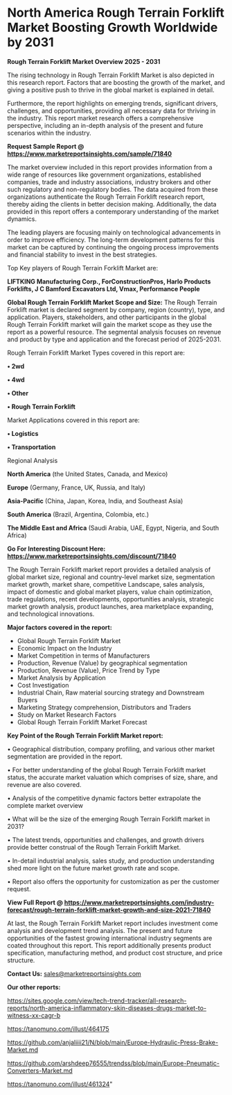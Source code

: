  # North America Rough Terrain Forklift Market Boosting Growth Worldwide by 2031

<Strong> Rough Terrain Forklift Market Overview 2025 - 2031</strong>

The rising technology in Rough Terrain Forklift Market is also depicted in this research report. Factors that are boosting the growth of the market, and giving a positive push to thrive in the global market is explained in detail.

Furthermore, the report highlights on emerging trends, significant drivers, challenges, and opportunities, providing all necessary data for thriving in the industry. This report market research offers a comprehensive perspective, including an in-depth analysis of the present and future scenarios within the industry.

<strong>Request Sample Report @ <a href=https://www.marketreportsinsights.com/sample/71840>https://www.marketreportsinsights.com/sample/71840</a></strong>

The market overview included in this report provides information from a wide range of resources like government organizations, established companies, trade and industry associations, industry brokers and other such regulatory and non-regulatory bodies. The data acquired from these organizations authenticate the Rough Terrain Forklift research report, thereby aiding the clients in better decision making. Additionally, the data provided in this report offers a contemporary understanding of the market dynamics.

The leading players are focusing mainly on technological advancements in order to improve efficiency. The long-term development patterns for this market can be captured by continuing the ongoing process improvements and financial stability to invest in the best strategies.

Top Key players of Rough Terrain Forklift Market are:

<strong>LIFTKING Manufacturing Corp., ForConstructionPros, Harlo Products Forklifts, J C Bamford Excavators Ltd, Vmax, Performance People</strong>

<strong><b>Global Rough Terrain Forklift Market Scope and Size:</b></strong>
The Rough Terrain Forklift market is declared segment by company, region (country), type, and application. Players, stakeholders, and other participants in the global Rough Terrain Forklift market will gain the market scope as they use the report as a powerful resource. The segmental analysis focuses on revenue and product by type and application and the forecast period of 2025-2031.

Rough Terrain Forklift Market Types covered in this report are:

<strong>• 2wd

• 4wd

• Other

• Rough Terrain Forklift</strong>

Market Applications covered in this report are:

<strong>• Logistics

• Transportation</strong> 

Regional Analysis

<strong>North America</strong> (the United States, Canada, and Mexico)

<strong>Europe</strong> (Germany, France, UK, Russia, and Italy)

<strong>Asia-Pacific</strong> (China, Japan, Korea, India, and Southeast Asia)

<strong>South America</strong> (Brazil, Argentina, Colombia, etc.)

<strong>The Middle East and Africa</strong> (Saudi Arabia, UAE, Egypt, Nigeria, and South Africa)

<strong>Go For Interesting Discount Here: <a href=https://www.marketreportsinsights.com/discount/71840>https://www.marketreportsinsights.com/discount/71840</a></strong>

The Rough Terrain Forklift market report provides a detailed analysis of global market size, regional and country-level market size, segmentation market growth, market share, competitive Landscape, sales analysis, impact of domestic and global market players, value chain optimization, trade regulations, recent developments, opportunities analysis, strategic market growth analysis, product launches, area marketplace expanding, and technological innovations.

<strong><b>Major factors covered in the report:</b></strong>
<ul>
  <li>Global Rough Terrain Forklift Market </li>
  <li>Economic Impact on the Industry</li>
  <li>Market Competition in terms of Manufacturers</li>
  <li>Production, Revenue (Value) by geographical segmentation</li>
  <li>Production, Revenue (Value), Price Trend by Type</li>
  <li>Market Analysis by Application</li>
  <li>Cost Investigation</li>
  <li>Industrial Chain, Raw material sourcing strategy and Downstream Buyers</li>
  <li>Marketing Strategy comprehension, Distributors and Traders</li>
  <li>Study on Market Research Factors</li>
  <li>Global Rough Terrain Forklift Market Forecast</li>
</ul>

<strong><b>Key Point of the Rough Terrain Forklift Market report:</b></strong>

• Geographical distribution, company profiling, and various other market segmentation are provided in the report.

• For better understanding of the global Rough Terrain Forklift market status, the accurate market valuation which comprises of size, share, and revenue are also covered.

• Analysis of the competitive dynamic factors better extrapolate the complete market overview

• What will be the size of the emerging Rough Terrain Forklift market in 2031?

• The latest trends, opportunities and challenges, and growth drivers provide better construal of the Rough Terrain Forklift Market.

• In-detail industrial analysis, sales study, and production understanding shed more light on the future market growth rate and scope.

• Report also offers the opportunity for customization as per the customer request.

<strong><b>View Full Report @ <a href=https://www.marketreportsinsights.com/industry-forecast/rough-terrain-forklift-market-growth-and-size-2021-71840>https://www.marketreportsinsights.com/industry-forecast/rough-terrain-forklift-market-growth-and-size-2021-71840</a></b></strong>


At last, the Rough Terrain Forklift Market report includes investment come analysis and development trend analysis. The present and future opportunities of the fastest growing international industry segments are coated throughout this report. This report additionally presents product specification, manufacturing method, and product cost structure, and price structure.

<strong>Contact Us:</strong>
sales@marketreportsinsights.com

<strong>Our other reports:</strong>

<a href=https://sites.google.com/view/tech-trend-tracker/all-research-reports/north-america-inflammatory-skin-diseases-drugs-market-to-witness-xx-cagr-b>https://sites.google.com/view/tech-trend-tracker/all-research-reports/north-america-inflammatory-skin-diseases-drugs-market-to-witness-xx-cagr-b</a>

<a href=https://tanomuno.com/illust/464175>https://tanomuno.com/illust/464175</a>

<a href=https://github.com/anjaliiii21/N/blob/main/Europe-Hydraulic-Press-Brake-Market.md>https://github.com/anjaliiii21/N/blob/main/Europe-Hydraulic-Press-Brake-Market.md</a>

<a href=https://github.com/arshdeep76555/trendss/blob/main/Europe-Pneumatic-Converters-Market.md>https://github.com/arshdeep76555/trendss/blob/main/Europe-Pneumatic-Converters-Market.md</a>

<a href=https://tanomuno.com/illust/461324>https://tanomuno.com/illust/461324</a>"

